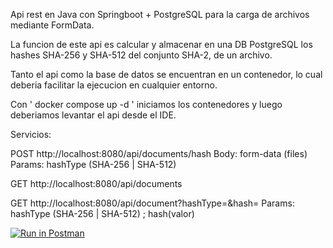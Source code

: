 
Api rest en Java con Springboot + PostgreSQL para la carga de archivos mediante FormData.

La funcion de este api es calcular y almacenar en una DB PostgreSQL los hashes SHA-256 y SHA-512 del conjunto SHA-2, de un archivo.

Tanto el api como la base de datos se encuentran en un contenedor, lo cual deberia facilitar la ejecucion en cualquier entorno.

Con ' docker compose up -d ' iniciamos los contenedores y luego deberiamos levantar el api desde el IDE.

Servicios: 

POST http://localhost:8080/api/documents/hash
  Body: form-data (files)
  Params: hashType (SHA-256 | SHA-512)

GET http://localhost:8080/api/documents 

GET http://localhost:8080/api/document?hashType=&hash=
  Params: hashType (SHA-256 | SHA-512) ; hash(valor)

  [![Run in Postman](https://run.pstmn.io/button.svg)](https://god.gw.postman.com/run-collection/16169901-e5cc87a1-b3b2-46f4-a28f-f6537f01208d?action=collection%2Ffork&source=rip_markdown&collection-url=entityId%3D16169901-e5cc87a1-b3b2-46f4-a28f-f6537f01208d%26entityType%3Dcollection%26workspaceId%3D0cf215fb-6675-4116-9a9c-82b011556204)

